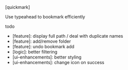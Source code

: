 [quickmark]

Use typeahead to bookmark efficiently

todo

* [feature]: display full path / deal with duplicate names
* [feature]: add/remove folder
* [feature]: undo bookmark add
* [logic]: better filtering
* [ui-enhancements]: better styling
* [ui-enhancements]: change icon on success
